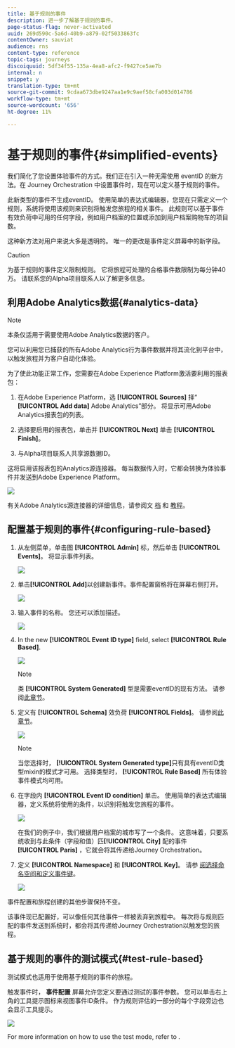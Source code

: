 ```yaml
---
title: 基于规则的事件
description: 进一步了解基于规则的事件。
page-status-flag: never-activated
uuid: 269d590c-5a6d-40b9-a879-02f5033863fc
contentOwner: sauviat
audience: rns
content-type: reference
topic-tags: journeys
discoiquuid: 5df34f55-135a-4ea8-afc2-f9427ce5ae7b
internal: n
snippet: y
translation-type: tm+mt
source-git-commit: 9cdaa673dbe9247aa1e9c9aef58cfa003d014786
workflow-type: tm+mt
source-wordcount: '656'
ht-degree: 11%

---
```



# 基于规则的事件{#simplified-events}

我们简化了您设置体验事件的方式。我们正在引入一种无需使用 eventID 的新方法。在 Journey Orchestration 中设置事件时，现在可以定义基于规则的事件。

此新类型的事件不生成eventID。 使用简单的表达式编辑器，您现在只需定义一个规则，系统将使用该规则来识别将触发您旅程的相关事件。 此规则可以基于事件有效负荷中可用的任何字段，例如用户档案的位置或添加到用户档案购物车的项目数。

这种新方法对用户来说大多是透明的。 唯一的更改是事件定义屏幕中的新字段。

>[!CAUTION]
>
>为基于规则的事件定义限制规则。 它将旅程可处理的合格事件数限制为每分钟40万。 请联系您的Alpha项目联系人以了解更多信息。

## 利用Adobe Analytics数据{#analytics-data}

>[!NOTE]
>
>本条仅适用于需要使用Adobe Analytics数据的客户。

您可以利用您已捕获的所有Adobe Analytics行为事件数据并将其流化到平台中，以触发旅程并为客户自动化体验。

为了使此功能正常工作，您需要在Adobe Experience Platform激活要利用的报表包：

1. 在Adobe Experience Platform，选 **[!UICONTROL Sources]** 择“ **[!UICONTROL Add data]** Adobe Analytics”部分。 将显示可用Adobe Analytics报表包的列表。

1. 选择要启用的报表包，单击并 **[!UICONTROL Next]** 单击 **[!UICONTROL Finish]**。

1. 与Alpha项目联系人共享源数据ID。

这将启用该报表包的Analytics源连接器。 每当数据传入时，它都会转换为体验事件并发送到Adobe Experience Platform。

![](../assets/alpha-event9.png)

有关Adobe Analytics源连接器的详细信息，请参阅文 [档](https://docs.adobe.com/help/en/experience-platform/sources/connectors/adobe-applications/analytics.html) 和 [教程](https://docs.adobe.com/content/help/en/experience-platform/sources/ui-tutorials/create/adobe-applications/analytics.html)。

## 配置基于规则的事件{#configuring-rule-based}

1. 从左侧菜单，单击图 **[!UICONTROL Admin]** 标，然后单击 **[!UICONTROL Events]**。 将显示事件列表。

   ![](../assets/alpha-event1.png)

1. 单击&#x200B;**[!UICONTROL Add]**&#x200B;以创建新事件。事件配置窗格将在屏幕右侧打开。

   ![](../assets/alpha-event2.png)

1. 输入事件的名称。 您还可以添加描述。

   ![](../assets/alpha-event3.png)

1. In the new **[!UICONTROL Event ID type]** field, select **[!UICONTROL Rule Based]**.

   ![](../assets/alpha-event4.png)

   >[!NOTE]
   >
   >类 **[!UICONTROL System Generated]** 型是需要eventID的现有方法。 请参阅[此章节](../event/about-events.md)。

1. 定义有 **[!UICONTROL Schema]** 效负荷 **[!UICONTROL Fields]**。 请参阅[此章节](../event/defining-the-payload-fields.md)。

   ![](../assets/alpha-event5.png)

   >[!NOTE]
   >
   >当您选择时， **[!UICONTROL System Generated type]**&#x200B;只有具有eventID类型mixin的模式才可用。 选择类型时， **[!UICONTROL Rule Based]** 所有体验事件模式均可用。

1. 在字段内 **[!UICONTROL Event ID condition]** 单击。 使用简单的表达式编辑器，定义系统将使用的条件，以识别将触发您旅程的事件。

   ![](../assets/alpha-event6.png)

   在我们的例子中，我们根据用户档案的城市写了一个条件。 这意味着，只要系统收到与此条件（字段和值）匹&#x200B;**[!UICONTROL City]** 配的事件 **[!UICONTROL Paris]** ，它就会将其传递给Journey Orchestration。

1. 定义 **[!UICONTROL Namespace]** 和 **[!UICONTROL Key]**。 请参 [阅选择命名空间](../event/selecting-the-namespace.md)[和定义事件键](../event/defining-the-event-key.md)。

   ![](../assets/alpha-event7.png)

事件配置和旅程创建的其他步骤保持不变。

该事件现已配置好，可以像任何其他事件一样被丢弃到旅程中。 每次将与规则匹配的事件发送到系统时，都会将其传递给Journey Orchestration以触发您的旅程。

## 基于规则的事件的测试模式{#test-rule-based}

测试模式也适用于使用基于规则的事件的旅程。

触发事件时， **事件配置** 屏幕允许您定义要通过测试的事件参数。 您可以单击右上角的工具提示图标来视图事件ID条件。 作为规则评估的一部分的每个字段旁边也会显示工具提示。

![](../assets/alpha-event8.png)

For more information on how to use the test mode, refer to [](../building-journeys/testing-the-journey.md).

